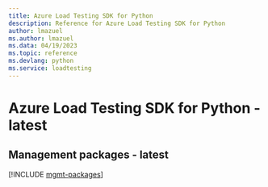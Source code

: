 ```yaml
---
title: Azure Load Testing SDK for Python
description: Reference for Azure Load Testing SDK for Python
author: lmazuel
ms.author: lmazuel
ms.data: 04/19/2023
ms.topic: reference
ms.devlang: python
ms.service: loadtesting
---
```

# Azure Load Testing SDK for Python - latest

## Management packages - latest
[!INCLUDE [mgmt-packages](load-testing-mgmt-index.md)]